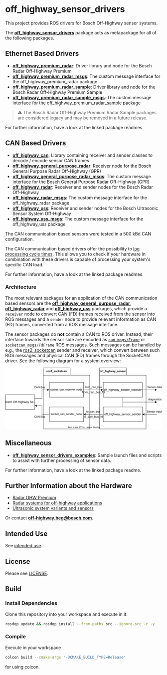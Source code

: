 # off_highway_sensor_drivers

This project provides ROS drivers for Bosch Off-Highway sensor systems.

The [**off_highway_sensor_drivers**](off_highway_sensor_drivers/package.xml) package acts as
metapackage for all of the following packages.

## Ethernet Based Drivers

- [**off_highway_premium_radar**](off_highway_premium_radar/README.md): Driver library
  and node for the Bosch Radar Off-Highway Premium
- [**off_highway_premium_radar_msgs**](off_highway_premium_radar_msgs/README.md): The
  custom message interface for the off_highway_premium_radar package
- [**off_highway_premium_radar_sample**](off_highway_premium_radar_sample/README.md): Driver library
  and node for the Bosch Radar Off-Highway Premium Sample
- [**off_highway_premium_radar_sample_msgs**](off_highway_premium_radar_sample_msgs/README.md): The
  custom message interface for the off_highway_premium_radar_sample package

> :warning: The Bosch Radar Off-Highway Premium Radar Sample packages are considered legacy and may
> be removed in a future release.

For further information, have a look at the linked package readmes.

## CAN Based Drivers

- [**off_highway_can**](off_highway_can/README.md): Library containing receiver and sender
  classes to decode / encode sensor CAN frames
- [**off_highway_general_purpose_radar**](off_highway_general_purpose_radar/README.md): Receiver
  node for the Bosch General Purpose Radar Off-Highway (GPR)
- [**off_highway_general_purpose_radar_msgs**](off_highway_general_purpose_radar_msgs/README.md):
  The custom message interface for the Bosch General Purpose Radar Off-Highway (GPR)
- [**off_highway_radar**](off_highway_radar/README.md): Receiver and sender nodes for the Bosch
  Radar Off-Highway
- [**off_highway_radar_msgs**](off_highway_radar_msgs/README.md): The custom message interface for
  the off_highway_radar package
- [**off_highway_uss**](off_highway_uss/README.md): Receiver and sender nodes for the Bosch
  Ultrasonic Sensor System Off-Highway
- [**off_highway_uss_msgs**](off_highway_uss_msgs/README.md): The custom message interface for the
  off_highway_uss package

The CAN communication based sensors were tested in a 500 kBd CAN configuration.

The CAN communication based drivers offer the possibility to [log processing cycle
times](off_highway_can/README.md). This allows you to check if your hardware in combination with
these drivers is capable of processing your system's specific CAN load.

For further information, have a look at the linked package readmes.

### Architecture

The most relevant packages for an application of the CAN communication based sensors are the
[**off_highway_general_purpose_radar**](off_highway_general_purpose_radar/README.md),
[**off_highway_radar**](off_highway_radar/README.md) and
[**off_highway_uss**](off_highway_uss/README.md) packages, which provide a `receiver` node to
convert CAN (FD) frames received from the sensor into ROS messages and a `sender` node to provide
relevant information as CAN (FD) frames, converted from a ROS message interface.

The sensor packages do **not** contain a CAN to ROS driver. Instead, their interface towards the
sensor side are encoded as
[`can_msgs/Frame`](http://docs.ros.org/en/noetic/api/can_msgs/html/msg/Frame.html) or
[`socketcan_msgs/FdFrame`](https://github.com/autowarefoundation/ros2_socketcan/blob/main/ros2_socketcan_msgs/msg/FdFrame.msg)
ROS messages. Such messages can be handled by e.g., the
[ros2_socketcan](https://github.com/autowarefoundation/ros2_socketcan) sender and receiver, which
convert between such ROS messages and physical CAN (FD) frames through the SocketCAN driver. See the
following diagram for a system overview:

![Sensor Driver Architecture](doc/media/system_setup.drawio.svg "Sensor Driver Architecture")

## Miscellaneous

- [**off_highway_sensor_drivers_examples**](off_highway_sensor_drivers_examples/README.md): Sample
  launch files and scripts to assist with further processing of sensor data.

For further information, have a look at the linked package readme.

## Further Information about the Hardware

- [Radar OHW Premium](https://www.bosch-engineering.com/stories/imaging-radar-system/)
- [Radar systems for off-highway
  applications](https://www.bosch-mobility-solutions.com/en/solutions/assistance-systems/radar-systems-ohw/)
- [Ultrasonic system variants and
  sensors](https://www.bosch-mobility-solutions.com/en/solutions/assistance-systems/ultrasonic-sensor-systems-ohw/)

Or contact
[**off-highway.beg@bosch.com**](mailto:off-highway.beg@bosch.com?subject=off_highway_sensor_drivers%20Hardware%20Question).

## Intended Use

See [intended use](doc/intended_use.md).

## License

Please see [LICENSE](LICENSE).

## Build

### Install Dependencies

Clone this repository into your workspace and execute in it:

```bash
rosdep update && rosdep install --from-paths src --ignore-src -r -y
```

### Compile

Execute in your workspace

```bash
colcon build --cmake-args '-DCMAKE_BUILD_TYPE=Release'
```

for using colcon.
